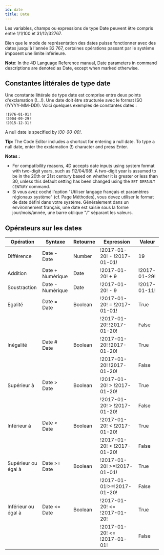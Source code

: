 ```yaml
---
id: date
title: Date
---
```


Les variables, champs ou expressions de type Date peuvent être compris entre 1/1/100 et 31/12/32767.

Bien que le mode de représentation des dates puisse fonctionner avec des dates jusqu'à l'année 32 767, certaines opérations passant par le système imposent une limite inférieure.

**Note:** In the 4D Language Reference manual, Date parameters in command descriptions are denoted as Date, except when marked otherwise.

## Constantes littérales de type date

Une constante littérale de type date est comprise entre deux points d'exclamation (!…!). Une date doit être structurée avec le format ISO (!YYYY-MM-DD!). Voici quelques exemples de constantes dates :

```4d
!1976-01-01!
!2004-09-29!
!2015-12-31!
```

A null date is specified by _!00-00-00!_.

**Tip:** The Code Editor includes a shortcut for entering a null date. To type a null date, enter the exclamation (!) character and press Enter.

**Notes :**

- For compatibility reasons, 4D accepts date inputs using system format with two-digit years, such as !12/04/98!. A two-digit year is assumed to be in the 20th or 21st century based on whether it is greater or less than 30, unless this default setting has been changed using the `SET DEFAULT CENTURY` command.
- Si vous avez coché l'option "Utiliser langage français et paramètres régionaux système" (cf. Page Méthodes), vous devez utiliser le format de date défini dans votre système. Généralement dans un environnement français, une date est saisie sous la forme jour/mois/année, une barre oblique "/" séparant les valeurs.

## Opérateurs sur les dates

| Opération           | Syntaxe          | Retourne | Expression                   | Valeur       |
| ------------------- | ---------------- | -------- | ---------------------------- | ------------ |
| Différence          | Date - Date      | Number   | !2017-01-20! - !2017-01-01!  | 19           |
| Addition            | Date + Numérique | Date     | !2017-01-20! + 9             | !2017-01-29! |
| Soustraction        | Date - Numérique | Date     | !2017-01-20! - 9             | !2017-01-11! |
| Egalité             | Date = Date      | Boolean  | !2017-01-20! = !2017-01-01!  | True         |
|                     |                  |          | !2017-01-20! !2017-01-20!    | False        |
| Inégalité           | Date # Date      | Boolean  | !2017-01-20! !2017-01-20!    | True         |
|                     |                  |          | !2017-01-20! !2017-01-20!    | False        |
| Supérieur à         | Date > Date      | Boolean  | !2017-01-20! > !2017-01-20!  | True         |
|                     |                  |          | !2017-01-20! > !2017-01-20!  | False        |
| Inférieur à         | Date < Date      | Boolean  | !2017-01-20! < !2017-01-20!  | True         |
|                     |                  |          | !2017-01-20! < !2017-01-20!  | False        |
| Supérieur ou égal à | Date >= Date     | Boolean  | !2017-01-20! >=!2017-01-01!  | True         |
|                     |                  |          | !2017-01-01!>=!2017-01-20!   | False        |
| Inférieur ou égal à | Date <= Date     | Boolean  | !2017-01-20! <= !2017-01-20! | True         |
|                     |                  |          | !2017-01-20! <= !2017-01-01! | False        |
